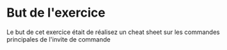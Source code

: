   <h1>But de l'exercice</h1>
  
  <p>Le but de cet exercice était de réalisez un cheat sheet sur les commandes principales de l'invite de commande</p>
